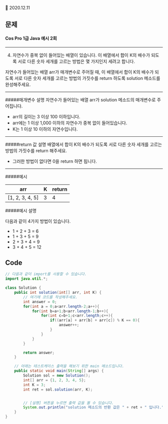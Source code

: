 :date: 2020.12.11

## 문제
#### Cos Pro 1급 Java 예시 2회
---
4. 자연수가 중복 없이 들어있는 배열이 있습니다. 이 배열에서 합이 K의 배수가 되도록 서로 다른 숫자 세개를 고르는 방법은 몇 가지인지 세려고 합니다.

자연수가 들어있는 배열 arr가 매개변수로 주어질 때, 이 배열에서 합이 K의 배수가 되도록 서로 다른 숫자 세개를 고르는 방법의 가짓수를 return 하도록 solution 메소드를 완성해주세요.

---
#####매개변수 설명
자연수가 들어있는 배열 arr가 solution 메소드의 매개변수로 주어집니다.
* arr의 길이는 3 이상 100 이하입니다.
* arr에는 1 이상 1,000 이하의 자연수가 중복 없이 들어있습니다.
* K는 1 이상 10 이하의 자연수입니다.

---
#####return 값 설명
배열에서 합이 K의 배수가 되도록 서로 다른 숫자 세개를 고르는 방법의 가짓수를 return 해주세요.
* 그러한 방법이 없다면 0을 return 하면 됩니다.

---
#####예시

| arr             | K | return |
|-----------------|---|--------|
| [1, 2, 3, 4, 5] | 3 | 4      |

#####예시 설명

다음과 같이 4가지 방법이 있습니다.

* 1 + 2 + 3 = 6
* 1 + 3 + 5 = 9
* 2 + 3 + 4 = 9
* 3 + 4 + 5 = 12

## Code
```java
// 다음과 같이 import를 사용할 수 있습니다.
import java.util.*;

class Solution {
    public int solution(int[] arr, int K) {
        // 여기에 코드를 작성해주세요.
        int answer = 0;
        for(int a = 0;a<arr.length-2;a++){
            for(int b=a+1;b<arr.length-1;b++){
                for(int c=b+1;c<arr.length;c++){
                    if((arr[a] + arr[b] + arr[c]) % K == 0){
                        answer++;
                    }
                }
            }
        }

        return answer;
    }

    // 아래는 테스트케이스 출력을 해보기 위한 main 메소드입니다.
    public static void main(String[] args) {
        Solution sol = new Solution();
        int[] arr = {1, 2, 3, 4, 5};
        int K = 3;
        int ret = sol.solution(arr, K);


        // [실행] 버튼을 누르면 출력 값을 볼 수 있습니다.
        System.out.println("solution 메소드의 반환 값은 " + ret + " 입니다.");
    }
}
```
